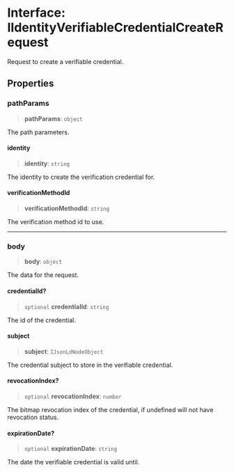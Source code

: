 # Interface: IIdentityVerifiableCredentialCreateRequest

Request to create a verifiable credential.

## Properties

### pathParams

> **pathParams**: `object`

The path parameters.

#### identity

> **identity**: `string`

The identity to create the verification credential for.

#### verificationMethodId

> **verificationMethodId**: `string`

The verification method id to use.

***

### body

> **body**: `object`

The data for the request.

#### credentialId?

> `optional` **credentialId**: `string`

The id of the credential.

#### subject

> **subject**: `IJsonLdNodeObject`

The credential subject to store in the verifiable credential.

#### revocationIndex?

> `optional` **revocationIndex**: `number`

The bitmap revocation index of the credential, if undefined will not have revocation status.

#### expirationDate?

> `optional` **expirationDate**: `string`

The date the verifiable credential is valid until.
